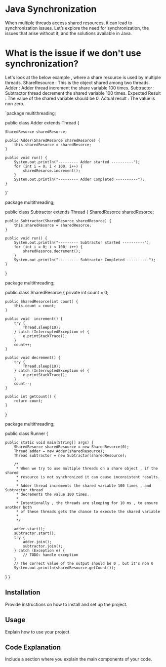 # Java Synchronization

When multiple threads access shared resources, it can lead to synchronization issues. Let’s explore the need for synchronization, the issues that arise without it, and the solutions available in Java.

# What is the issue if we don't use synchronization?

Let's look at the below example , where a share resource is used by multiple threads.
ShareResource : This is the object shared among two threads.
Adder : Adder thread increment the share variable 100 times.
Subtractor : Subtractor thread decrement the shared variable 100 times.
Expected Result : The value of the shared variable should be 0.
Actual result : The value is non zero.

`package multithreading;

public class Adder extends Thread {

	SharedResorce sharedResorce;

	public Adder(SharedResorce sharedResorce) {
		this.sharedResorce = sharedResorce;
	}

	public void run() {
		System.out.println("--------- Adder started ----------");
		for (int i = 0; i < 100; i++) {
			sharedResorce.increment();
		}
		System.out.println("--------- Adder Completed ----------");
	}

}`


package multithreading;

public class Subtractor extends Thread {
	SharedResorce sharedResorce;

	public Subtractor(SharedResorce sharedResorce) {
		this.sharedResorce = sharedResorce;
	}

	public void run() {
		System.out.println("--------- Subtractor started ----------");
		for (int i = 0; i < 100; i++) {
			sharedResorce.decrement();
		}
		System.out.println("--------- Subtractor Completed ----------");
	}
}


package multithreading;

public class SharedResorce {
	private int count = 0;

	public SharedResorce(int count) {
		this.count = count;
	}

	public void  increment() {
		try {
			Thread.sleep(10);
		} catch (InterruptedException e) {
			e.printStackTrace();
		}
		count++;
	}

	public void decrement() {
		try {
			Thread.sleep(10);
		} catch (InterruptedException e) {
			e.printStackTrace();
		}
		count--;
	}

	public int getCount() {
		return count;
	}
}

package multithreading;

public class Runner {

	public static void main(String[] args) {
		SharedResorce sharedResource = new SharedResorce(0);
		Thread adder = new Adder(sharedResource);
		Thread subtractor = new Subtractor(sharedResource);

		/*
		 * When we try to use multiple threads on a share object , if the shared
		 * resource is not synchronized it can cause inconsistent results.
		 * 
		 * Adder thread increments the shared variable 100 times , and Subtractor thread
		 * decrements the value 100 times.
		 * 
		 * Intentionally , the threads are sleeping for 10 ms , to ensure another both
		 * of these threads gets the chance to execute the shared variable
		 * 
		 */

		adder.start();
		subtractor.start();
		try {
			adder.join();
			subtractor.join();
		} catch (Exception e) {
			// TODO: handle exception
		}
		// The correct value of the output should be 0 , but it's non 0
		System.out.println(sharedResource.getCount());
  }
}


## Installation

Provide instructions on how to install and set up the project.

## Usage

Explain how to use your project.

## Code Explanation

Include a section where you explain the main components of your code.

